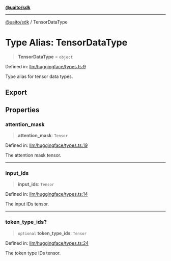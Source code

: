 [**@uaito/sdk**](../README.md)

***

[@uaito/sdk](../README.md) / TensorDataType

# Type Alias: TensorDataType

> **TensorDataType** = `object`

Defined in: [llm/huggingface/types.ts:9](https://github.com/elribonazo/uaito/blob/a99e7bcbdb0358b1999f9ce76755884ba2c23b7e/packages/sdk/src/llm/huggingface/types.ts#L9)

Type alias for tensor data types.

## Export

## Properties

### attention\_mask

> **attention\_mask**: `Tensor`

Defined in: [llm/huggingface/types.ts:19](https://github.com/elribonazo/uaito/blob/a99e7bcbdb0358b1999f9ce76755884ba2c23b7e/packages/sdk/src/llm/huggingface/types.ts#L19)

The attention mask tensor.

***

### input\_ids

> **input\_ids**: `Tensor`

Defined in: [llm/huggingface/types.ts:14](https://github.com/elribonazo/uaito/blob/a99e7bcbdb0358b1999f9ce76755884ba2c23b7e/packages/sdk/src/llm/huggingface/types.ts#L14)

The input IDs tensor.

***

### token\_type\_ids?

> `optional` **token\_type\_ids**: `Tensor`

Defined in: [llm/huggingface/types.ts:24](https://github.com/elribonazo/uaito/blob/a99e7bcbdb0358b1999f9ce76755884ba2c23b7e/packages/sdk/src/llm/huggingface/types.ts#L24)

The token type IDs tensor.
